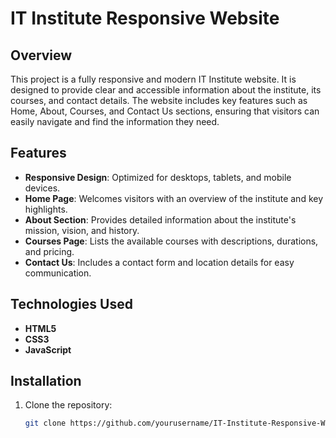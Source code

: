 # IT Institute Responsive Website

## Overview
This project is a fully responsive and modern IT Institute website. It is designed to provide clear and accessible information about the institute, its courses, and contact details. The website includes key features such as Home, About, Courses, and Contact Us sections, ensuring that visitors can easily navigate and find the information they need.

## Features
- **Responsive Design**: Optimized for desktops, tablets, and mobile devices.
- **Home Page**: Welcomes visitors with an overview of the institute and key highlights.
- **About Section**: Provides detailed information about the institute's mission, vision, and history.
- **Courses Page**: Lists the available courses with descriptions, durations, and pricing.
- **Contact Us**: Includes a contact form and location details for easy communication.

## Technologies Used
- **HTML5**
- **CSS3**
- **JavaScript**

## Installation
1. Clone the repository:
   ```bash
   git clone https://github.com/yourusername/IT-Institute-Responsive-Website.git
